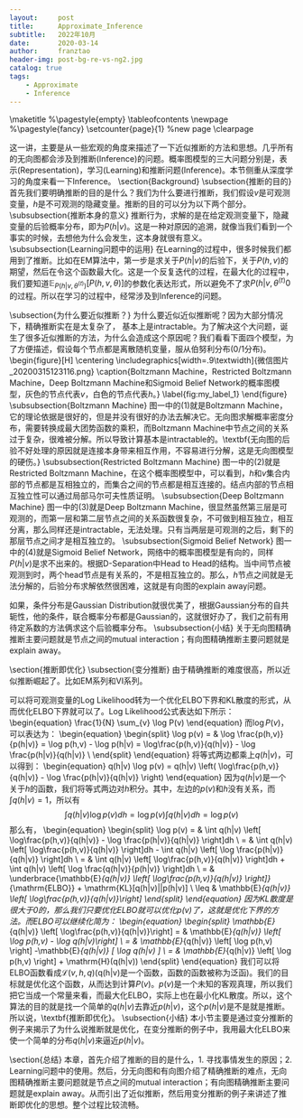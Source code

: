 ```yaml
---
layout:     post
title:      Approximate_Inference
subtitle:   2022年10月
date:       2020-03-14
author:     franztao
header-img: post-bg-re-vs-ng2.jpg
catalog: true
tags:
    - Approximate
    - Inference
---
```


    
\maketitle
%\pagestyle{empty}
\tableofcontents
\newpage
%\pagestyle{fancy}
\setcounter{page}{1} %new page
\clearpage

这一讲，主要是从一些宏观的角度来描述了一下近似推断的方法和思想。几乎所有的无向图都会涉及到推断(Inference)的问题。概率图模型的三大问题分别是，表示(Representation)，学习(Learning)和推断问题(Inference)。本节侧重从深度学习的角度来看一下Inference。
\section{Background}
\subsection{推断的目的}
首先我们要明确推断的目的是什么？我们为什么要进行推断，我们假设$v$是可观测变量，$h$是不可观测的隐藏变量。推断的目的可以分为以下两个部分。
\subsubsection{推断本身的意义}
推断行为，求解的是在给定观测变量下，隐藏变量的后验概率分布，即为$P(h|v)$。这是一种对原因的追溯，就像当我们看到一个事实的时候，去想他为什么会发生，这本身就很有意义。
\subsubsection{Learning问题中的运用}
在Learning的过程中，很多时候我们都用到了推断。比如在EM算法中，第一步是求关于$P(h|v)$的后验下，关于$P(h,v)$的期望，然后在令这个函数最大化。这是一个反复迭代的过程，在最大化的过程中，我们要知道$\mathbb{E}_{P(h|v,\theta^{(t)})}[P(h,v,\theta)]$的参数化表达形式，所以避免不了求$P(h|v,\theta^{(t)}0$的过程。所以在学习的过程中，经常涉及到Inference的问题。

\subsection{为什么要近似推断？}
为什么要近似近似推断呢？因为大部分情况下，精确推断实在是太复杂了，
基本上是intractable。为了解决这个大问题，诞生了很多近似推断的方法，为什么会造成这个原因呢？我们看看下面四个模型，为了方便描述，假设每个节点都是离散随机变量，服从伯努利分布(0/1分布)。
\begin{figure}[H]
    \centering
    \includegraphics[width=.9\textwidth]{微信图片_20200315123116.png}
    \caption{Boltzmann Machine，Restricted Boltzmann Machine，Deep Boltzmann Machine和Sigmoid Belief Network的概率图模型，灰色的节点代表$v$，白色的节点代表$h$。}
    \label{fig:my_label_1}
\end{figure}
\subsubsection{Boltzmann Machine}
图一中的(1)就是Boltzmann Machine，它的理论依据是很好的，但是并没有很好的办法去解决它。无向图求解概率密度分布，需要转换成最大团势函数的乘积，而Boltzmann Machine中节点之间的关系过于复杂，很难被分解。所以导致计算基本是intractable的。\textbf{无向图的后验不好处理的原因就是连接本身带来相互作用，不容易进行分解，这是无向图模型的硬伤。}
\subsubsection{Restricted Boltzmann Machine}
图一中的(2)就是Restricted Boltzmann Machine，在这个概率图模型中，可以看到，$h$和$v$集合内部的节点都是互相独立的，而集合之间的节点都是相互连接的。结点内部的节点相互独立性可以通过局部马尔可夫性质证明。
\subsubsection{Deep Boltzmann Machine}
图一中的(3)就是Deep Boltzmann Machine，很显然虽然第三层是可观测的，而第一层和第二层节点之间的关系函数很复杂，不可做到相互独立，相互分离，那么同样还是intractable，无法处理。只有当两层是可观测的之后，剩下的那层节点之间才是相互独立的。
\subsubsection{Sigmoid Belief Network}
图一中的(4)就是Sigmoid Belief Network，网络中的概率图模型是有向的，同样$P(h|v)$是求不出来的。根据D-Separation中Head to Head的结构。当中间节点被观测到时，两个head节点是有关系的，不是相互独立的。那么，$h$节点之间就是无法分解的，后验分布求解依然很困难，这就是有向图的explain away问题。

如果，条件分布是Gaussian Distribution就很优美了，根据Gaussian分布的自共轭性，他的条件，联合概率分布都是Gaussian的，这就很好办了，我们之前有用待定系数的方法俩求这个后验概率分布。
\subsubsection{小结}
关于无向图精确推断主要问题就是节点之间的mutual interaction；有向图精确推断主要问题就是explain away。

\section{推断即优化}
\subsection{变分推断}
由于精确推断的难度很高，所以近似推断崛起了。比如EM系列和VI系列。

可以将可观测变量的Log Likelihood转为一个优化ELBO下界和KL散度的形式，从而优化ELBO下界就可以了。Log Likelihood公式表达如下所示：
\begin{equation}
    \frac{1}{N} \sum_{v} \log P(v)
\end{equation}
而$\log P(v)$，可以表达为：
\begin{equation}
    \begin{split}
        \log p(v) = & \log \frac{p(h,v)}{p(h|v)}
        = \log p(h,v) - \log p(h|v) 
        = \log\frac{p(h,v)}{q(h|v)} - \log \frac{p(h|v)}{q(h|v)} \\
    \end{split}
\end{equation}
将等式两边都乘上$q(h|v)$，可以得到：
\begin{equation}
    q(h|v) \log p(v) = q(h|v) \left( \log\frac{p(h,v)}{q(h|v)} - \log \frac{p(h|v)}{q(h|v)} \right)
\end{equation}
因为$q(h|v)$是一个关于$h$的函数，我们将等式两边对$h$积分。其中，左边的$p(v)$和$h$没有关系，而$\int q(h|v) =1$，所以有
$$\int q(h|v) \log p(v) dh = \log p(v) \int q(h|v)  dh = \log p(v) $$
那么有，
\begin{equation}
\begin{split}
    \log p(v) = & \int q(h|v) \left[ \log\frac{p(h,v)}{q(h|v)} - \log \frac{p(h|v)}{q(h|v)} \right]dh \\
    = & \int q(h|v) \left[ \log\frac{p(h,v)}{q(h|v)} \right]dh - \int q(h|v) \left[ \log \frac{p(h|v)}{q(h|v)} \right]dh \\
    = & \int q(h|v) \left[ \log\frac{p(h,v)}{q(h|v)} \right]dh + \int q(h|v) \left[ \log \frac{q(h|v)}{p(h|v)} \right]dh \\
    = & \underbrace{\mathbb{E}_{q(h|v)} \left[ \log\frac{p(h,v)}{q(h|v)} \right]}_{\mathrm{ELBO}} + \mathrm{KL}[q(h|v)||p(h|v)] \\
    \leq & \mathbb{E}_{q(h|v)} \left[ \log\frac{p(h,v)}{q(h|v)}\right]
\end{split}
\end{equation}
因为KL散度是很大于0的，那么我们只要优化ELBO就可以优化$p(v)$了，这就是优化下界的方法。而ELBO可以继续化简为：
\begin{equation}
    \begin{split}
        \mathbb{E}_{q(h|v)} \left[ \log\frac{p(h,v)}{q(h|v)}\right] = & \mathbb{E}_{q(h|v)} \left[ \log p(h,v) - \log q(h|v)\right] \\
        = & \mathbb{E}_{q(h|v)} \left[ \log p(h,v) \right] -\mathbb{E}_{q(h|v)} [ \log q(h|v) ] \\
        = & \mathbb{E}_{q(h|v)} \left[ \log p(h,v) \right] + \mathrm{H}(q(h|v))
    \end{split}
\end{equation}
我们可以将ELBO函数看成$\mathcal{L}(v,h,q)$(q(h|v)是一个函数，函数的函数被称为泛函)。我们的目标就是优化这个函数，从而达到计算$P(v)$。$p(v)$是一个未知的客观真理，所以我们把它当成一个常量来看，而最大化ELBO，实际上也在最小化KL散度。所以，这个算法的目的就是找一个简单的$q(h|v)$去靠近$p(h|v)$，这个$p(h|v)$是不是就是推断。所以说，\textbf{推断即优化}。
\subsection{小结}
本小节主要是通过变分推断的例子来揭示了为什么说推断就是优化，在变分推断的例子中，我用最大化ELBO来使一个简单的分布$q(h|v)$来逼近$p(h|v)$。

\section{总结}
本章，首先介绍了推断的目的是什么，1. 寻找事情发生的原因；2. Learning问题中的使用。然后，分无向图和有向图介绍了精确推断的难点，无向图精确推断主要问题就是节点之间的mutual interaction；有向图精确推断主要问题就是explain away。从而引出了近似推断，然后用变分推断的例子来讲述了推断即优化的思想。整个过程比较流畅。








